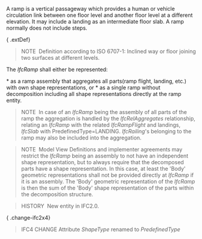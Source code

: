 A ramp is a vertical passageway which provides a human or vehicle circulation link between one floor level and another floor level at a different elevation. It may include a landing as an intermediate floor slab. A ramp normally does not include steps.

{ .extDef}
> NOTE&nbsp; Definition according to ISO 6707-1: Inclined way or floor joining two surfaces at different levels.

The _IfcRamp_ shall either be represented:

\* as a ramp assembly that aggregates all parts(ramp flight, landing, etc.) with own shape representations, or
\* as a single ramp without decomposition including all shape representations directly at the ramp entity.

> NOTE&nbsp; In case of an _IfcRamp_ being the assembly of all parts of the ramp the aggregation is handled by the _IfcRelAggregates_ relationship, relating an _IfcRamp_ with the related _IfcRampFlight_ and landings, _IfcSlab_ with PredefinedType=LANDING. _IfcRailing_'s belonging to the ramp may also be included into the aggregation.

> NOTE&nbsp; Model View Definitions and implementer agreements may restrict the _IfcRamp_ being an assembly to not have an independent shape representation, but to always require that the decomposed parts have a shape representation. In this case, at least the 'Body' geometric representations shall not be provided directly at _IfcRamp_ if it is an assembly. The 'Body' geometric representation of the _IfcRamp_ is then the sum of the 'Body' shape representation of the parts within the decomposition structure.

> HISTORY&nbsp; New entity in IFC2.0.

{ .change-ifc2x4}
> IFC4 CHANGE Attribute _ShapeType_ renamed to _PredefinedType_
